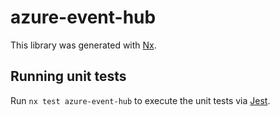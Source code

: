 # azure-event-hub

This library was generated with [Nx](https://nx.dev).

## Running unit tests

Run `nx test azure-event-hub` to execute the unit tests via [Jest](https://jestjs.io).
